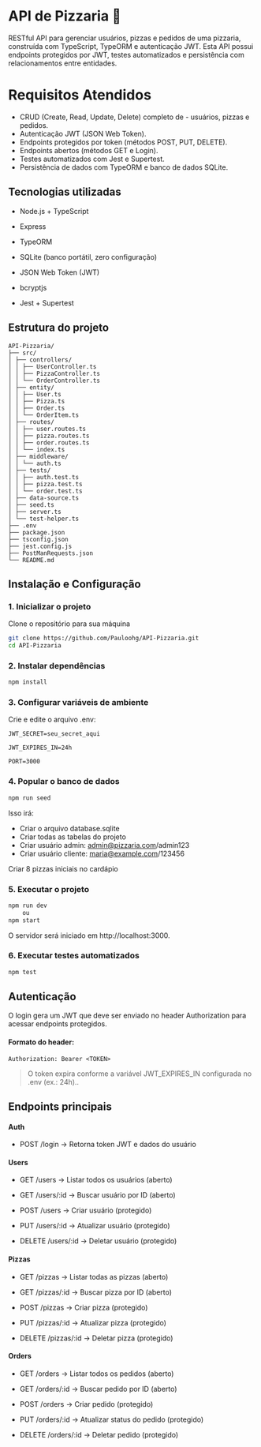 # API de Pizzaria 🍕

RESTful API para gerenciar usuários, pizzas e pedidos de uma pizzaria, construída com TypeScript, TypeORM e autenticação JWT.
Esta API possui endpoints protegidos por JWT, testes automatizados e persistência com relacionamentos entre entidades.

# Requisitos Atendidos 

- CRUD (Create, Read, Update, Delete) completo de - usuários, pizzas e pedidos.
- Autenticação JWT (JSON Web Token).
- Endpoints protegidos por token (métodos POST, PUT, DELETE).
- Endpoints abertos (métodos GET e Login).
- Testes automatizados com Jest e Supertest.
- Persistência de dados com TypeORM e banco de dados SQLite.

## Tecnologias utilizadas

- Node.js + TypeScript

- Express

- TypeORM

- SQLite (banco portátil, zero configuração)

- JSON Web Token (JWT)

- bcryptjs

- Jest + Supertest

## Estrutura do projeto

```text
API-Pizzaria/
├── src/
│ ├── controllers/
│ │ ├── UserController.ts
│ │ ├── PizzaController.ts
│ │ └── OrderController.ts
│ ├── entity/
│ │ ├── User.ts
│ │ ├── Pizza.ts
│ │ ├── Order.ts
│ │ └── OrderItem.ts
│ ├── routes/
│ │ ├── user.routes.ts
│ │ ├── pizza.routes.ts
│ │ ├── order.routes.ts
│ │ └── index.ts
│ ├── middleware/
│ │ └── auth.ts
│ ├── tests/
│ │ ├── auth.test.ts
│ │ ├── pizza.test.ts
│ │ └── order.test.ts
│ ├── data-source.ts
│ ├── seed.ts
│ ├── server.ts
│ └── test-helper.ts
├── .env
├── package.json
├── tsconfig.json
├── jest.config.js
├── PostManRequests.json
└── README.md
```

## Instalação e Configuração

### 1. Inicializar o projeto
Clone o repositório para sua máquina

```bash
git clone https://github.com/Pauloohg/API-Pizzaria.git
cd API-Pizzaria
```

### 2. Instalar dependências

```bash
npm install
```

### 3. Configurar variáveis de ambiente

Crie e edite o arquivo .env:
```env
JWT_SECRET=seu_secret_aqui

JWT_EXPIRES_IN=24h

PORT=3000
```

### 4. Popular o banco de dados

```bash
npm run seed
```
Isso irá:
- Criar o arquivo database.sqlite
- Criar todas as tabelas do projeto
- Criar usuário admin: admin@pizzaria.com/admin123
- Criar usuário cliente: maria@example.com/123456

Criar 8 pizzas iniciais no cardápio

### 5. Executar o projeto

```bash
npm run dev
    ou
npm start
```
O servidor será iniciado em http://localhost:3000.

### 6. Executar testes automatizados

```bash
npm test
```

## Autenticação

O login gera um JWT que deve ser enviado no header Authorization para acessar endpoints protegidos.

#### Formato do header:

```http
Authorization: Bearer <TOKEN>
```
>O token expira conforme a variável JWT_EXPIRES_IN configurada no .env (ex.: 24h)..


## Endpoints principais
#### Auth

- POST /login → Retorna token JWT e dados do usuário

#### Users

- GET /users → Listar todos os usuários (aberto)

- GET /users/:id → Buscar usuário por ID (aberto)

- POST /users → Criar usuário (protegido)

- PUT /users/:id → Atualizar usuário (protegido)

- DELETE /users/:id → Deletar usuário (protegido)

#### Pizzas

- GET /pizzas → Listar todas as pizzas (aberto)

- GET /pizzas/:id → Buscar pizza por ID (aberto)

- POST /pizzas → Criar pizza (protegido)

- PUT /pizzas/:id → Atualizar pizza (protegido)

- DELETE /pizzas/:id → Deletar pizza (protegido)

#### Orders

- GET /orders → Listar todos os pedidos (aberto)

- GET /orders/:id → Buscar pedido por ID (aberto)

- POST /orders → Criar pedido (protegido)

- PUT /orders/:id → Atualizar status do pedido (protegido)

- DELETE /orders/:id → Deletar pedido (protegido)

